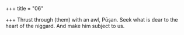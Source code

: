 +++
title = "06"

+++
Thrust through (them) with an awl, Pūṣan. Seek what is dear to the  heart of the niggard.
And make him subject to us.